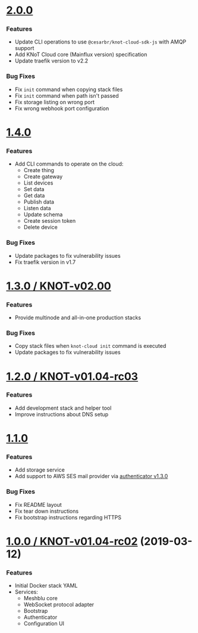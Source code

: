 # [2.0.0](https://github.com/CESARBR/knot-cloud/compare/v1.4.0...v2.0.0)

### Features

- Update CLI operations to use `@cesarbr/knot-cloud-sdk-js` with AMQP support
- Add KNoT Cloud core (Mainflux version) specification
- Update traefik version to v2.2

### Bug Fixes

- Fix `init` command when copying stack files
- Fix `init` command when path isn't passed
- Fix storage listing on wrong port
- Fix wrong webhook port configuration

# [1.4.0](https://github.com/CESARBR/knot-cloud/compare/v1.3.0...v1.4.0)

### Features

- Add CLI commands to operate on the cloud:
  - Create thing
  - Create gateway
  - List devices
  - Set data
  - Get data
  - Publish data
  - Listen data
  - Update schema
  - Create session token
  - Delete device

### Bug Fixes

- Update packages to fix vulnerability issues
- Fix traefik version in v1.7

# [1.3.0 / KNOT-v02.00](https://github.com/CESARBR/knot-cloud/compare/v1.2.0...v1.3.0)

### Features

- Provide multinode and all-in-one production stacks

### Bug Fixes

- Copy stack files when `knot-cloud init` command is executed
- Update packages to fix vulnerability issues

# [1.2.0 / KNOT-v01.04-rc03](https://github.com/CESARBR/knot-cloud/compare/v1.1.0...v1.2.0)

### Features

- Add development stack and helper tool
- Improve instructions about DNS setup

# [1.1.0](https://github.com/CESARBR/knot-cloud/compare/v1.0.0...v1.1.0)

### Features

- Add storage service
- Add support to AWS SES mail provider via [authenticator v1.3.0](https://github.com/CESARBR/knot-cloud-authenticator/releases/tag/v1.3.0)

### Bug Fixes

- Fix README layout
- Fix tear down instructions
- Fix bootstrap instructions regarding HTTPS

# [1.0.0 / KNOT-v01.04-rc02](https://github.com/CESARBR/knot-cloud/compare/bcf7bec...v1.0.0) (2019-03-12)

### Features

- Initial Docker stack YAML
- Services:
  - Meshblu core
  - WebSocket protocol adapter
  - Bootstrap
  - Authenticator
  - Configuration UI
